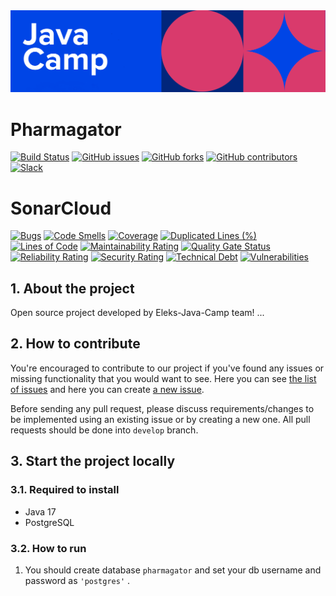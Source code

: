 <img src="api/src/main/resources/images/java-camp.png">

# Pharmagator 
[![Build Status](https://app.travis-ci.com/Oleksandr-Eleks/pharmagator.svg?branch=develop)](https://app.travis-ci.com/Oleksandr-Eleks/pharmagator) [![GitHub issues](https://img.shields.io/github/issues/Oleksandr-Eleks/pharmagator)](https://github.com/Oleksandr-Eleks/pharmagator/issues) [![GitHub forks](https://img.shields.io/github/forks/Oleksandr-Eleks/pharmagator)](https://github.com/Oleksandr-Eleks/pharmagator/network/members) [![GitHub contributors](https://img.shields.io/github/contributors/Oleksandr-Eleks/pharmagator)](https://github.com/Oleksandr-Eleks/pharmagator/contributors) [![Slack](https://img.shields.io/badge/slack-chat-pink.svg)](https://eleksjavacamp2021.slack.com)

# SonarCloud  
[![Bugs](https://sonarcloud.io/api/project_badges/measure?project=FedenkoMykhailo_pharmagator&metric=bugs)](https://sonarcloud.io/dashboard?id=FedenkoMykhailo_pharmagator) [![Code Smells](https://sonarcloud.io/api/project_badges/measure?project=FedenkoMykhailo_pharmagator&metric=code_smells)](https://sonarcloud.io/dashboard?id=FedenkoMykhailo_pharmagator) [![Coverage](https://sonarcloud.io/api/project_badges/measure?project=FedenkoMykhailo_pharmagator&metric=coverage)](https://sonarcloud.io/dashboard?id=FedenkoMykhailo_pharmagator) [![Duplicated Lines (%)](https://sonarcloud.io/api/project_badges/measure?project=FedenkoMykhailo_pharmagator&metric=duplicated_lines_density)](https://sonarcloud.io/dashboard?id=FedenkoMykhailo_pharmagator) [![Lines of Code](https://sonarcloud.io/api/project_badges/measure?project=FedenkoMykhailo_pharmagator&metric=ncloc)](https://sonarcloud.io/dashboard?id=FedenkoMykhailo_pharmagator) [![Maintainability Rating](https://sonarcloud.io/api/project_badges/measure?project=FedenkoMykhailo_pharmagator&metric=sqale_rating)](https://sonarcloud.io/dashboard?id=FedenkoMykhailo_pharmagator) [![Quality Gate Status](https://sonarcloud.io/api/project_badges/measure?project=FedenkoMykhailo_pharmagator&metric=alert_status)](https://sonarcloud.io/dashboard?id=FedenkoMykhailo_pharmagator) [![Reliability Rating](https://sonarcloud.io/api/project_badges/measure?project=FedenkoMykhailo_pharmagator&metric=reliability_rating)](https://sonarcloud.io/dashboard?iid=FedenkoMykhailo_pharmagator) [![Security Rating](https://sonarcloud.io/api/project_badges/measure?project=FedenkoMykhailo_pharmagator&metric=security_rating)](https://sonarcloud.io/dashboard?id=FedenkoMykhailo_pharmagator) [![Technical Debt](https://sonarcloud.io/api/project_badges/measure?project=FedenkoMykhailo_pharmagator&metric=sqale_index)](https://sonarcloud.io/dashboard?id=FedenkoMykhailo_pharmagator)  [![Vulnerabilities](https://sonarcloud.io/api/project_badges/measure?project=FedenkoMykhailo_pharmagator&metric=vulnerabilities)](https://sonarcloud.io/dashboard?id=FedenkoMykhailo_pharmagator)


## 1. About the project

Open source project developed by Eleks-Java-Camp team! ...

## 2. How to contribute

You're encouraged to contribute to our project if you've found any issues or missing functionality that you would want to see. Here you can see [the list of issues](https://github.com/Oleksandr-Eleks/pharmagator/issues) and here you can create [a new issue](https://github.com/Oleksandr-Eleks/pharmagator/issues/new).

Before sending any pull request, please discuss requirements/changes to be implemented using an existing issue or by creating a new one. All pull requests should be done into `develop` branch.

## 3. Start the project locally

### 3.1. Required to install

* Java 17
* PostgreSQL

### 3.2. How to run

1. You should create database `pharmagator` and set your db username and password as `'postgres'` .


